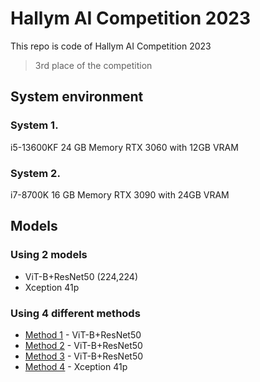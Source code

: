 # Hallym AI Competition 2023
This repo is code of Hallym AI Competition 2023
> 3rd place of the competition

## System environment
### System 1.
i5-13600KF
24 GB Memory
RTX 3060 with 12GB VRAM 
### System 2.
i7-8700K
16 GB Memory
RTX 3090 with 24GB VRAM

## Models
### Using 2 models
 - ViT-B+ResNet50 (224,224)  
 - Xception 41p
### Using 4 different methods
 - [Method 1](./train/train_vit_base_resnet50_cos.ipynb) - ViT-B+ResNet50  
 - [Method 2](./train/train_vit_base_resnet50d_224_cutMix.ipynb) - ViT-B+ResNet50  
 - [Method 3](./train/train_vit_base_resnet50d_224_cutMix_2.ipynb) - ViT-B+ResNet50
 - [Method 4](./train/train_xception41p.ipynb) - Xception 41p
